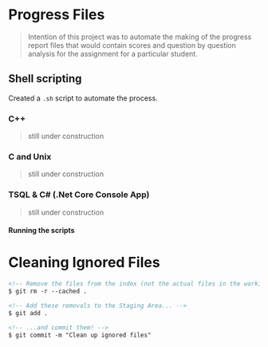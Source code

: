 # Progress Files

> Intention of this project was to automate the making of the progress report files that would contain scores and question by question analysis for the assignment for a particular student.


## Shell scripting

Created a ```.sh``` script to automate the process.

### C++

> still under construction

### C and Unix

> still under construction

### TSQL & C# (.Net Core Console App)

> still under construction

#### Running the scripts

# Cleaning Ignored Files
```markdown
<!-- Remove the files from the index (not the actual files in the working copy) -->
$ git rm -r --cached .

<!-- Add these removals to the Staging Area... -->
$ git add .

<!-- ...and commit them! -->
$ git commit -m "Clean up ignored files"
```
